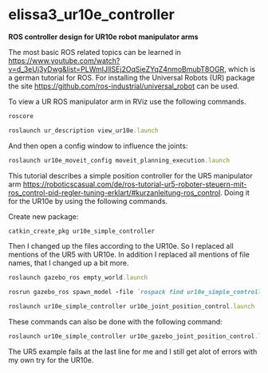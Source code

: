# elissa3_ur10e_controller
**ROS controller design for UR10e robot manipulator arms**

The most basic ROS related topics can be learned in https://www.youtube.com/watch?v=d_3eUj3yDwg&list=PLWmIJlISEj2OqSieZYqZ4nmoBmubT8OGR, which is a german tutorial for ROS.
For installing the Universal Robots (UR) package the site https://github.com/ros-industrial/universal_robot can be used.

To view a UR ROS manipulator arm in RViz use the following commands.

```ruby
roscore
```
```ruby
roslaunch ur_description view_ur10e.launch
```
And then open a config window to influence the joints:
```ruby
roslaunch ur10e_moveit_config moveit_planning_execution.launch
```

This tutorial describes a simple position controller for the UR5 manipulator arm https://roboticscasual.com/de/ros-tutorial-ur5-roboter-steuern-mit-ros_control-pid-regler-tuning-erklart/#kurzanleitung-ros_control. Doing it for the UR10e by using the following commands.

Create new package:
```ruby
catkin_create_pkg ur10e_simple_controller
```
Then I changed up the files according to the UR10e. So I replaced all mentions of the UR5 with UR10e. In addition I replaced all mentions of file names, that I changed up a bit more.
```ruby
roslaunch gazebo_ros empty_world.launch
```
```ruby
rosrun gazebo_ros spawn_model -file `rospack find ur10e_simple_controller`/urdf/ur10e_control.urdf -urdf -x 0 -y 0 -z 0.1 -model ur10e
```
```ruby
roslaunch ur10e_simple_controller ur10e_joint_position_control.launch
```
These commands can also be done with the following command:

```ruby
roslaunch ur10e_simple_controller ur10e_gazebo_joint_position_control.launch
```

The UR5 example fails at the last line for me and I still get alot of errors with my own try for the UR10e.
